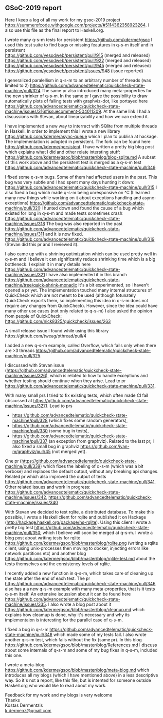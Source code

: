 ## GSoC-2019 report

Here I keep a log of all my work for my gsoc-2019 project https://summerofcode.withgoogle.com/projects/#5114362358923264. I also use this file as the final report to Haskell.org.

I wrote many q-s-m tests for persistent
https://github.com/kderme/gsoc
I used this test suite to find bugs or missing feautures in q-s-m itself and in persistent <br/>
https://github.com/yesodweb/persistent/pull/915 (merged and released) <br/>
https://github.com/yesodweb/persistent/pull/922 (merged and released) <br/>
https://github.com/yesodweb/persistent/pull/945 (merged and released) <br/>
https://github.com/yesodweb/persistent/issues/948 (issue reported)

I generalized paralellism in q-s-m to an arbitrary number of threads (was limited to 2)
https://github.com/advancedtelematic/quickcheck-state-machine/pull/324
The same pr also introduced many meta-properties for the new shrinker of q-s-m.
In the same pr I gave the possibility to draw automatically plots of failing tests with graphviz-dot, like portayed here 
https://github.com/advancedtelematic/quickcheck-state-machine/issues/316#issuecomment-504011309.
At the same link I had a discussions with Stevan, about linearizability and how we can extend it.

I have implemented a new way to interract with SQlite from multiple threads in Haskell. In order to implement this I wrote a new library
https://github.com/kderme/async-queue
which I plan to publish at hackage. The implementation is adopted in persistent. The fork can be found here 
https://github.com/kderme/persistent.
I have written a pretty big blog post which explains what I did and other relate intersting stuff:
https://github.com/kderme/gsoc/blob/master/blog/blog-sqlite.md
A subset of this work above and the persistent test is merged as a q-s-m test https://github.com/advancedtelematic/quickcheck-state-machine/pull/349.

I fixed some q-s-m bugs. Some of them had affected users in the past.
This bug was very subtle and I had spent many days hunting it down:
https://github.com/advancedtelematic/quickcheck-state-machine/pull/315
I also fixed a bug which made q-s-m being unresponsive on ^C (I learned many new things while working on it about exceptions handling and async-exceptions)
https://github.com/advancedtelematic/quickcheck-state-machine/pull/320
I hunted down and found the cause of a bug which existed for long in q-s-m and made tests sometimes crash:
https://github.com/advancedtelematic/quickcheck-state-machine/issues/318
The bug was also reported in the past https://github.com/advancedtelematic/quickcheck-state-machine/issues/311
and it is now fixed.
https://github.com/advancedtelematic/quickcheck-state-machine/pull/319 (Stevan did this pr and I reviewed it).

I also came up with a shrining optimization which can be used pretty well in q-s-m and I believe it can significantly reduce shrinking time
which is a big bottleneck. I explain it in many details here
https://github.com/advancedtelematic/quickcheck-state-machine/issues/321
I have also implemented it in this branch https://github.com/advancedtelematic/quickcheck-state-machine/tree/quick-shrink-monadic
It's a bit experimented, so I haven't opened a pr yet. The implementation touched many internal structures of QuickCheck which are not meant to be used (although fotunately QuickCheck exports them, so implementing this idea in q-s-m does not require any changes from QuickCheck). However, since the idea could have many other use cases (not only related to q-s-m) I also asked the opinion from people of QuickCheck:
https://github.com/nick8325/quickcheck/issues/263

A small release issue I found while using this library
https://github.com/tweag/pthread/pull/4

I added a new q-s-m example, called Overflow, which fails only when there are >3 threads https://github.com/advancedtelematic/quickcheck-state-machine/pull/325

I discussed with Stevan issue (https://github.com/advancedtelematic/quickcheck-state-machine/issues/326), which is related to  how to handle exceptions and whether testing should continue when they arise. Lead to pr https://github.com/advancedtelematic/quickcheck-state-machine/pull/331.

With many small prs I tried to fix existing tests, which often made CI fail (discussed at https://github.com/advancedtelematic/quickcheck-state-machine/issues/327). Lead to prs 
- https://github.com/advancedtelematic/quickcheck-state-machine/pull/328 (which fixes some random generators), 
- https://github.com/advancedtelematic/quickcheck-state-machine/pull/330 (some bug in tests),
- https://github.com/advancedtelematic/quickcheck-state-machine/pull/337 (an exception from graphviz). Related to the last pr, I also fixed a small bug in graphviz https://github.com/ivan-m/graphviz/pull/45 (not merged yet).

One pr (https://github.com/advancedtelematic/quickcheck-state-machine/pull/339) which fixes the labeling of q-s-m (which was a bit verbose) and replaces the default output, without any breaking api changes. Related pr which also improved the output of tests https://github.com/advancedtelematic/quickcheck-state-machine/pull/341. Other related issues and work in progress: https://github.com/advancedtelematic/quickcheck-state-machine/issues/342, https://github.com/advancedtelematic/quickcheck-state-machine/issues/340

With Stevan we decided to test rqlite, a distributed database. To make this possible, I wrote a Haskell client for rqlite and published it on Hackage (http://hackage.haskell.org/package/hs-rqlite). Using this client I wrote a pretty big test https://github.com/advancedtelematic/quickcheck-state-machine/pull/350, which I believe will soon be merged at q-s-m. 
I wrote a blog post about writing tests for rqlite https://github.com/kderme/gsoc/blob/master/blog/rqlite.png 
(writing a rqlite client, using unix-processes then moving to docker, injecting errors like network partitions etc) and another blog https://github.com/kderme/gsoc/blob/master/blog/rqlite-test.md about the tests themselves and the consistency
levels of rqlite. 

I recently added a new function in q-s-m, which takes care of cleaning up the state after the end of each test.
The pr https://github.com/advancedtelematic/quickcheck-state-machine/pull/346 also has a a new q-s-m example with many 
meta-properties, that is it tests q-s-m itself. An extensive iscussion about it can be found here https://github.com/advancedtelematic/quickcheck-state-machine/issues/335. I also wrote a blog post about it https://github.com/kderme/gsoc/blob/master/blog/cleanup.md which explains how cleamup is done, why it's necessary and why its
implementaion is interesting for the parallel case of q-s-m. 

I fixed a bug in q-s-m https://github.com/advancedtelematic/quickcheck-state-machine/pull/348 which made some of my tests
fail. I also wrote another q-s-m test, which fails without the fix (same pr). In this blog https://github.com/kderme/gsoc/blob/master/blog/References.md I discuss about some internals of q-s-m and some of my bug fixes in q-s-m, included this one.

I wrote a meta-blog https://github.com/kderme/gsoc/blob/master/blog/meta-blog.md which introduces all my blogs 
(which I have mentioned above) in a less descriptive way. So it's not a report, like this file, but is intented for someone
outside Haskell.org who would like to read about my work.

Feedback for my work and my blogs is very welcome <br/>
Thanks <br/>
Kostas Dermentzis <br/>
<k.dermenz@gmail.com>
